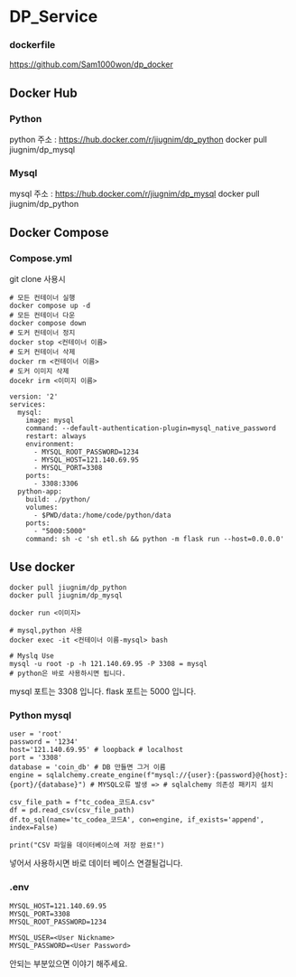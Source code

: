 # DP_Service
### dockerfile
https://github.com/Sam1000won/dp_docker 
## Docker Hub
### Python
python 주소 : https://hub.docker.com/r/jiugnim/dp_python
docker pull jiugnim/dp_mysql
### Mysql
mysql 주소 : https://hub.docker.com/r/jiugnim/dp_mysql
docker pull jiugnim/dp_python
## Docker Compose
### Compose.yml
git clone 사용시 
```
# 모든 컨테이너 실행
docker compose up -d
# 모든 컨테이너 다운
docker compose down
# 도커 컨테이너 정지
docker stop <컨테이너 이름>
# 도커 컨테이너 삭제
docker rm <컨테이너 이름>
# 도커 이미지 삭제
docekr irm <이미지 이름>
```
```
version: '2'
services:
  mysql:
    image: mysql
    command: --default-authentication-plugin=mysql_native_password
    restart: always
    environment:
      - MYSQL_ROOT_PASSWORD=1234
      - MYSQL_HOST=121.140.69.95
      - MYSQL_PORT=3308
    ports:
      - 3308:3306
  python-app:
    build: ./python/
    volumes:
      - $PWD/data:/home/code/python/data
    ports:
      - "5000:5000"
    command: sh -c 'sh etl.sh && python -m flask run --host=0.0.0.0'
```
## Use docker 
```
docker pull jiugnim/dp_python
docker pull jiugnim/dp_mysql

docker run <이미지>

# mysql,python 사용
docker exec -it <컨테이너 이름-mysql> bash

# Myslq Use
mysql -u root -p -h 121.140.69.95 -P 3308 = mysql
# python은 바로 사용하시면 됩니다. 
```
mysql 포트는 3308 입니다.
flask 포트는 5000 입니다.
### Python mysql
```
user = 'root'
password = '1234'
host='121.140.69.95' # loopback # localhost
port = '3308'
database = 'coin_db' # DB 만들면 그거 이름
engine = sqlalchemy.create_engine(f"mysql://{user}:{password}@{host}:{port}/{database}") # MYSQL오류 발생 => # sqlalchemy 의존성 패키지 설치

csv_file_path = f"tc_codea_코드A.csv"
df = pd.read_csv(csv_file_path)
df.to_sql(name='tc_codea_코드A', con=engine, if_exists='append', index=False)

print("CSV 파일을 데이터베이스에 저장 완료!")
```
넣어서 사용하시면 바로 데이터 베이스 연결될겁니다. 

### .env
```
MYSQL_HOST=121.140.69.95
MYSQL_PORT=3308
MYSQL_ROOT_PASSWORD=1234

MYSQL_USER=<User Nickname>
MYSQL_PASSWORD=<User Password>
```
안되는 부분있으면 이야기 해주세요.

